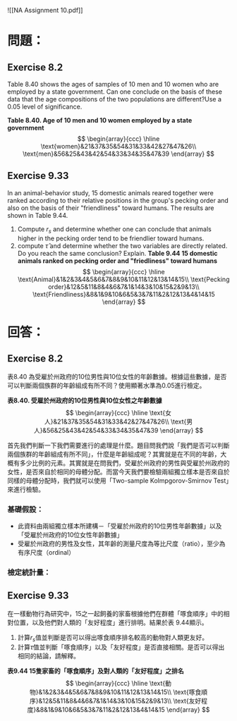 ![[NA Assignment 10.pdf]]
# 問題：
## Exercise 8.2
Table 8.40 shows the ages of samples of 10 men and 10 women who are employed by a state government. Can one conclude on the basis of these data that the age compositions of the two populations are different?Use a 0.05 level of significance.

**Table 8.40.  Age of 10 men and 10 women employed by a state government**
$$
\begin{array}{ccc}
\hline
\text{women}&21&37&35&54&31&33&42&27&47&26\\
\text{men}&56&25&43&42&54&33&34&35&47&39
\end{array}
$$
## Exercise 9.33
In an animal-behavior study, 15 domestic animals reared together were ranked according to their relative positions in the group's pecking order and also on the basis of their "friendliness" toward humans. The results are shown in Table 9.44.
1. Compute $r_s$ and determine whether one can conclude that animals higher in the pecking order tend to be friendlier toward humans.
2. compute $\hat{\tau}$ and determine whether the two variables are directly related. Do you reach the same conclusion? Explain.
**Table 9.44 15 domestic animals ranked on pecking order and "friedliness" toward humans**
$$
\begin{array}{ccc}
\hline
\text{Animal}&1&2&3&4&5&6&7&8&9&10&11&12&13&14&15\\
\text{Pecking order}&12&5&11&8&4&6&7&1&14&3&10&15&2&9&13\\
\text{Friendliness}&8&1&9&10&6&5&3&7&11&2&12&13&4&14&15
\end{array}
$$
# 回答：
## Exercise 8.2
表8.40 為受雇於州政府的10位男性與10位女性的年齡數據。根據這些數據，是否可以判斷兩個族群的年齡組成有所不同？使用顯著水準為0.05進行檢定。

**表8.40.  受雇於州政府的10位男性與10位女性之年齡數據**
$$
\begin{array}{ccc}
\hline
\text{女人}&21&37&35&54&31&33&42&27&47&26\\
\text{男人}&56&25&43&42&54&33&34&35&47&39
\end{array}
$$

首先我們判斷一下我們需要進行的處理是什麼。題目問我們說「我們是否可以判斷兩個族群的年齡組成有所不同」，什麼是年齡組成呢？其實就是在不同的年齡，大概有多少比例的元素。其實就是在問我們，受雇於州政府的男性與受雇於州政府的女性，是否來自於相同的母體分配。而當今天我們要檢驗兩組獨立樣本是否來自於同樣的母體分配時，我們就可以使用「Two-sample Kolmpgorov-Smirnov Test」來進行檢驗。
### 基礎假設：
- 此資料由兩組獨立樣本所建構－「受雇於州政府的10位男性年齡數據」以及「受雇於州政府的10位女性年齡數據」
- 受雇於州政府的男性及女性，其年齡的測量尺度為等比尺度（ratio），至少為有序尺度（ordinal）
### 檢定統計量：

## Exercise 9.33
在一樣動物行為研究中，15之一起飼養的家畜根據他們在群體「啄食順序」中的相對位置，以及他們對人類的「友好程度」進行排明。結果於表 9.44顯示。
1. 計算$r_s$值並判斷是否可以得出啄食順序排名較高的動物對人類更友好。
2. 計算$\hat{\tau}$值並判斷「啄食順序」以及「友好程度」是否直接相關。是否可以得出相同的結論，請解釋。

**表9.44 15隻家畜的「啄食順序」及對人類的「友好程度」之排名**
$$
\begin{array}{ccc}
\hline
\text{動物}&1&2&3&4&5&6&7&8&9&10&11&12&13&14&15\\
\text{啄食順序}&12&5&11&8&4&6&7&1&14&3&10&15&2&9&13\\
\text{友好程度}&8&1&9&10&6&5&3&7&11&2&12&13&4&14&15
\end{array}
$$
